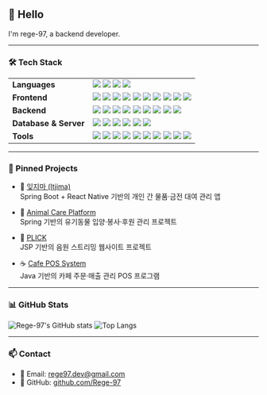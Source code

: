 ## 👋 Hello

I'm rege-97, a backend developer.

---

### 🛠 Tech Stack

<table>
  <tr>
    <td><strong>Languages</strong></td>
    <td>
      <img src="https://img.shields.io/badge/Java-007396?style=flat-square&logo=java&logoColor=white"/>
      <img src="https://img.shields.io/badge/TypeScript-3178C6?style=flat-square&logo=typescript&logoColor=white"/>
      <img src="https://img.shields.io/badge/JavaScript-F7DF1E?style=flat-square&logo=javascript&logoColor=black"/>
      <img src="https://img.shields.io/badge/Python-3776AB?style=flat-square&logo=python&logoColor=white"/>
    </td>
  </tr>
  <tr>
    <td><strong>Frontend</strong></td>
    <td>
      <img src="https://img.shields.io/badge/React_Native-61DAFB?style=flat-square&logo=react&logoColor=black"/>
      <img src="https://img.shields.io/badge/Expo-000020?style=flat-square&logo=expo&logoColor=white"/>
      <img src="https://img.shields.io/badge/React_Navigation-CA4245?style=flat-square"/>
      <img src="https://img.shields.io/badge/React_Native_Paper-6200EE?style=flat-square"/>
      <img src="https://img.shields.io/badge/Axios-5A29E4?style=flat-square"/>
      <img src="https://img.shields.io/badge/HTML5-E34F26?style=flat-square&logo=html5&logoColor=white"/>
      <img src="https://img.shields.io/badge/CSS3-1572B6?style=flat-square&logo=css3&logoColor=white"/>
      <img src="https://img.shields.io/badge/Thymeleaf-005F0F?style=flat-square&logo=thymeleaf&logoColor=white"/>
      <img src="https://img.shields.io/badge/JSTL-116149?style=flat-square"/>
      <img src="https://img.shields.io/badge/Expression_Language-505050?style=flat-square"/>
    </td>
  </tr>
  <tr>
    <td><strong>Backend</strong></td>
    <td>
      <img src="https://img.shields.io/badge/Spring_Framework-6DB33F?style=flat-square&logo=spring&logoColor=white"/>
      <img src="https://img.shields.io/badge/Spring_Boot-6DB33F?style=flat-square&logo=springboot&logoColor=white"/>
      <img src="https://img.shields.io/badge/Spring_Security-6DB33F?style=flat-square&logo=springsecurity&logoColor=white"/>
      <img src="https://img.shields.io/badge/JWT-000000?style=flat-square&logo=jsonwebtokens&logoColor=white"/>
      <img src="https://img.shields.io/badge/MyBatis-0052CC?style=flat-square"/>
      <img src="https://img.shields.io/badge/JSP-007396?style=flat-square"/>
      <img src="https://img.shields.io/badge/Servlet-6A5ACD?style=flat-square"/>
      <img src="https://img.shields.io/badge/JUnit5-25A162?style=flat-square"/>
      <img src="https://img.shields.io/badge/Mockito-7A1FA2?style=flat-square"/>
    </td>
  </tr>
  <tr>
    <td><strong>Database & Server</strong></td>
    <td>
      <img src="https://img.shields.io/badge/MySQL-4479A1?style=flat-square&logo=mysql&logoColor=white"/>
      <img src="https://img.shields.io/badge/Oracle-F80000?style=flat-square&logo=oracle&logoColor=white"/>
      <img src="https://img.shields.io/badge/Tomcat-F8DC75?style=flat-square&logo=apachetomcat&logoColor=black"/>
      <img src="https://img.shields.io/badge/AWS_Elastic_Beanstalk-FF9900?style=flat-square&logo=awselasticbeanstalk&logoColor=white"/>
      <img src="https://img.shields.io/badge/AWS_RDS-527FFF?style=flat-square&logo=amazonrds&logoColor=white"/>
      <img src="https://img.shields.io/badge/AWS_S3-569A31?style=flat-square&logo=amazons3&logoColor=white"/>
    </td>
  </tr>
  <tr>
    <td><strong>Tools</strong></td>
    <td>
      <img src="https://img.shields.io/badge/Git-F05032?style=flat-square&logo=git&logoColor=white"/>
      <img src="https://img.shields.io/badge/GitHub-181717?style=flat-square&logo=github&logoColor=white"/>
      <img src="https://img.shields.io/badge/IntelliJ-000000?style=flat-square&logo=intellijidea&logoColor=white"/>
      <img src="https://img.shields.io/badge/Eclipse-2C2255?style=flat-square&logo=eclipseide&logoColor=white"/>
      <img src="https://img.shields.io/badge/VSCode-007ACC?style=flat-square&logo=visualstudiocode&logoColor=white"/>
      <img src="https://img.shields.io/badge/Postman-FF6C37?style=flat-square&logo=postman&logoColor=white"/>
      <img src="https://img.shields.io/badge/DBeaver-372923?style=flat-square"/>
      <img src="https://img.shields.io/badge/Swagger-85EA2D?style=flat-square&logo=swagger&logoColor=black"/>
      <img src="https://img.shields.io/badge/ERD_Cloud-00B2E1?style=flat-square"/>
      <img src="https://img.shields.io/badge/Figma-F24E1E?style=flat-square&logo=figma&logoColor=white"/>
    </td>
  </tr>
</table>




---

### 📌 Pinned Projects

- 📱 [잊지마 (Itjima)](https://github.com/Rege-97/Itjima)  
  Spring Boot + React Native 기반의 개인 간 물품·금전 대여 관리 앱

- 🐶 [Animal Care Platform](https://github.com/Rege-97/Animal-Care-Platform)  
  Spring 기반의 유기동물 입양·봉사·후원 관리 프로젝트

- 🎵 [PLICK](https://github.com/Rege-97/sist-semi2.git)  
  JSP 기반의 음원 스트리밍 웹사이트 프로젝트

- ☕ [Cafe POS System](https://github.com/Rege-97/CafePosSystem)  
  Java 기반의 카페 주문·매출 관리 POS 프로그램

---

### 📊 GitHub Stats

![Rege-97's GitHub stats](https://github-readme-stats.vercel.app/api?username=Rege-97&show_icons=true&theme=default)
![Top Langs](https://github-readme-stats.vercel.app/api/top-langs/?username=Rege-97&layout=compact)

---

### 📫 Contact

- 📧 Email: rege97.dev@gmail.com  
- 🔗 GitHub: [github.com/Rege-97](https://github.com/Rege-97)  
